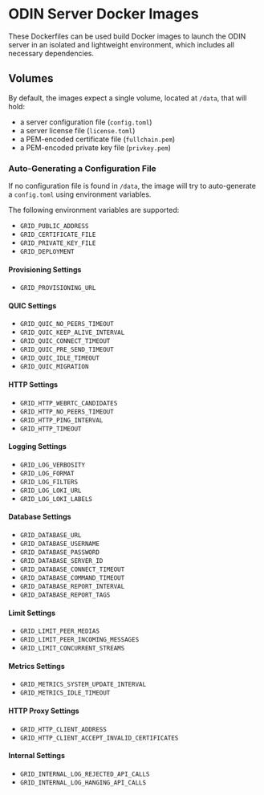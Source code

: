 # ODIN Server Docker Images

These Dockerfiles can be used build Docker images to launch the ODIN server in an isolated and lightweight environment, which includes all necessary dependencies.

## Volumes

By default, the images expect a single volume, located at `/data`, that will hold:

* a server configuration file (`config.toml`)
* a server license file (`license.toml`)
* a PEM-encoded certificate file (`fullchain.pem`)
* a PEM-encoded private key file (`privkey.pem`)

### Auto-Generating a Configuration File

If no configuration file is found in `/data`, the image will try to auto-generate a `config.toml` using environment variables.

The following environment variables are supported:

* `GRID_PUBLIC_ADDRESS`
* `GRID_CERTIFICATE_FILE`
* `GRID_PRIVATE_KEY_FILE`
* `GRID_DEPLOYMENT`

#### Provisioning Settings

* `GRID_PROVISIONING_URL`

#### QUIC Settings

* `GRID_QUIC_NO_PEERS_TIMEOUT`
* `GRID_QUIC_KEEP_ALIVE_INTERVAL`
* `GRID_QUIC_CONNECT_TIMEOUT`
* `GRID_QUIC_PRE_SEND_TIMEOUT`
* `GRID_QUIC_IDLE_TIMEOUT`
* `GRID_QUIC_MIGRATION`

#### HTTP Settings

* `GRID_HTTP_WEBRTC_CANDIDATES`
* `GRID_HTTP_NO_PEERS_TIMEOUT`
* `GRID_HTTP_PING_INTERVAL`
* `GRID_HTTP_TIMEOUT`

#### Logging Settings

* `GRID_LOG_VERBOSITY`
* `GRID_LOG_FORMAT`
* `GRID_LOG_FILTERS`
* `GRID_LOG_LOKI_URL`
* `GRID_LOG_LOKI_LABELS`

#### Database Settings

* `GRID_DATABASE_URL`
* `GRID_DATABASE_USERNAME`
* `GRID_DATABASE_PASSWORD`
* `GRID_DATABASE_SERVER_ID`
* `GRID_DATABASE_CONNECT_TIMEOUT`
* `GRID_DATABASE_COMMAND_TIMEOUT`
* `GRID_DATABASE_REPORT_INTERVAL`
* `GRID_DATABASE_REPORT_TAGS`

#### Limit Settings

* `GRID_LIMIT_PEER_MEDIAS`
* `GRID_LIMIT_PEER_INCOMING_MESSAGES`
* `GRID_LIMIT_CONCURRENT_STREAMS`

#### Metrics Settings

* `GRID_METRICS_SYSTEM_UPDATE_INTERVAL`
* `GRID_METRICS_IDLE_TIMEOUT`

#### HTTP Proxy Settings

* `GRID_HTTP_CLIENT_ADDRESS`
* `GRID_HTTP_CLIENT_ACCEPT_INVALID_CERTIFICATES`

#### Internal Settings

* `GRID_INTERNAL_LOG_REJECTED_API_CALLS`
* `GRID_INTERNAL_LOG_HANGING_API_CALLS`
